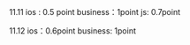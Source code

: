 11.11
ios : 0.5 point
business：1point
js: 0.7point

11.12
ios：0.6point
business: 1point


<!--stackedit_data:
eyJoaXN0b3J5IjpbNDEwNjAwMzIsNTE1Njg3OTA0LC0yNDk4Mz
UxMzksLTQ5NjI4Mjc4Nl19
-->